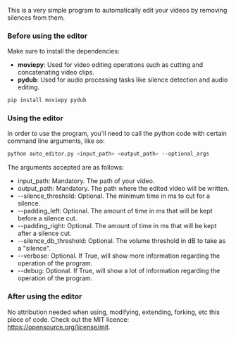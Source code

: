 This is a very simple program to automatically edit your videos by removing silences from them.

### Before using the editor
Make sure to install the dependencies:
- **moviepy**: Used for video editing operations such as cutting and concatenating video clips.
- **pydub**: Used for audio processing tasks like silence detection and audio editing.

```bash
pip install moviepy pydub
```


### Using the editor
In order to use the program, you'll need to call the python code with certain command line arguments, like so:
```bash
python auto_editor.py <input_path> <output_path> --optional_args
```

The arguments accepted are as follows:
   * input_path: Mandatory. The path of your video.
   * output_path: Mandatory. The path where the edited video will be written.
   * --silence_threshold: Optional. The minimum time in ms to cut for a silence.
   * --padding_left: Optional. The amount of time in ms that will be kept before a silence cut.
   * --padding_right: Optional. The amount of time in ms that will be kept after a silence cut.
   * --silence_db_threshold: Optional. The volume threshold in dB to take as a "silence". 
   * --verbose: Optional. If True, will show more information regarding the operation of the program.
   * --debug: Optional. If True, will show a lot of information regarding the operation of the program.


### After using the editor
No attribution needed when using, modifying, extending, forking, etc this piece of code. Check out the MIT licence: https://opensource.org/license/mit.
